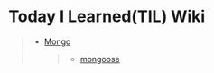 # Today I Learned(TIL) Wiki

> - [Mongo](https://github.com/ByBogon/TIL/tree/master/Mongo)
>   > - [mongoose](https://github.com/ByBogon/TIL/blob/master/Mongo/Mongoose.md)

